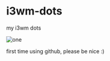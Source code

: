 # i3wm-dots
my i3wm dots

![one](https://github.com/user-attachments/assets/57f5f8bb-4353-4aba-9ce0-b5d3ff520e79)

first time using github, please be nice :)
